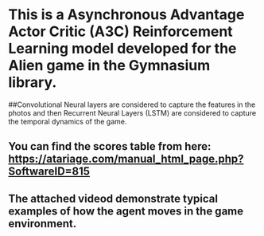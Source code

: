 # This is a  Asynchronous Advantage Actor Critic (A3C) Reinforcement Learning model developed for the Alien game in the Gymnasium library.
##Convolutional Neural layers are considered to capture the features in the photos and then Recurrent Neural Layers (LSTM) are considered to capture the temporal dynamics of the game.

## You can find the scores table from here: https://atariage.com/manual_html_page.php?SoftwareID=815

## The attached videod demonstrate typical examples of how the agent moves in the game environment. 
